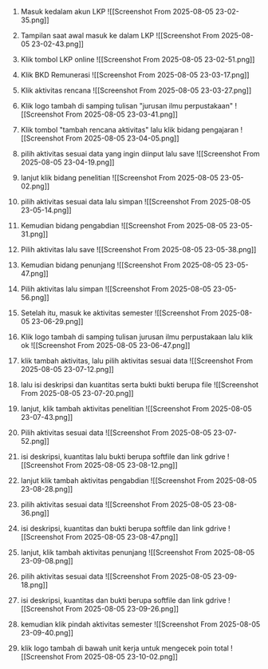 1. Masuk kedalam akun LKP
![[Screenshot From 2025-08-05 23-02-35.png]]

2. Tampilan saat awal masuk ke dalam LKP
![[Screenshot From 2025-08-05 23-02-43.png]]

3. Klik tombol LKP online
![[Screenshot From 2025-08-05 23-02-51.png]]

4. Klik BKD Remunerasi
![[Screenshot From 2025-08-05 23-03-17.png]]

5. Klik aktivitas rencana
![[Screenshot From 2025-08-05 23-03-27.png]]

6. Klik logo tambah di samping tulisan "jurusan ilmu perpustakaan"
![[Screenshot From 2025-08-05 23-03-41.png]]

7. Klik tombol "tambah rencana aktivitas" lalu klik bidang pengajaran
![[Screenshot From 2025-08-05 23-04-05.png]]

8. pilih aktivitas sesuai data yang ingin diinput lalu save
![[Screenshot From 2025-08-05 23-04-19.png]]

9. lanjut klik bidang penelitian
![[Screenshot From 2025-08-05 23-05-02.png]]

10. pilih aktivitas sesuai data lalu simpan
![[Screenshot From 2025-08-05 23-05-14.png]]

11. Kemudian bidang pengabdian
![[Screenshot From 2025-08-05 23-05-31.png]]

12. Pilih aktivitas lalu save
![[Screenshot From 2025-08-05 23-05-38.png]]

13. Kemudian bidang penunjang
![[Screenshot From 2025-08-05 23-05-47.png]]
 
14. Pilih aktivitas lalu simpan
![[Screenshot From 2025-08-05 23-05-56.png]]

15. Setelah itu, masuk ke aktivitas semester
![[Screenshot From 2025-08-05 23-06-29.png]]

16. Klik logo tambah di samping tulisan jurusan ilmu perpustakaan lalu klik ok
![[Screenshot From 2025-08-05 23-06-47.png]]

17. klik tambah aktivitas, lalu pilih aktivitas sesuai data
![[Screenshot From 2025-08-05 23-07-12.png]]

18. lalu isi deskripsi dan kuantitas serta bukti bukti berupa file
![[Screenshot From 2025-08-05 23-07-20.png]]

19. lanjut, klik tambah aktivitas penelitian
![[Screenshot From 2025-08-05 23-07-43.png]]

20. Pilih aktivitas sesuai data
![[Screenshot From 2025-08-05 23-07-52.png]]

21. isi deskripsi, kuantitas lalu bukti berupa softfile dan link gdrive
![[Screenshot From 2025-08-05 23-08-12.png]]

22. lanjut klik tambah aktivitas pengabdian
![[Screenshot From 2025-08-05 23-08-28.png]]

23. pilih aktivitas sesuai data
![[Screenshot From 2025-08-05 23-08-36.png]]

24. isi deskripsi, kuantitas dan bukti berupa softfile dan link gdrive
![[Screenshot From 2025-08-05 23-08-47.png]]

25. lanjut, klik tambah aktivitas penunjang
![[Screenshot From 2025-08-05 23-09-08.png]]

26. pilih aktivitas sesuai data
![[Screenshot From 2025-08-05 23-09-18.png]]

27. isi deskripsi, kuantitas dan bukti berupa softfile dan link gdrive
![[Screenshot From 2025-08-05 23-09-26.png]]

28. kemudian klik pindah aktivitas semester
![[Screenshot From 2025-08-05 23-09-40.png]]

29. klik logo tambah di bawah unit kerja untuk mengecek poin total
![[Screenshot From 2025-08-05 23-10-02.png]]